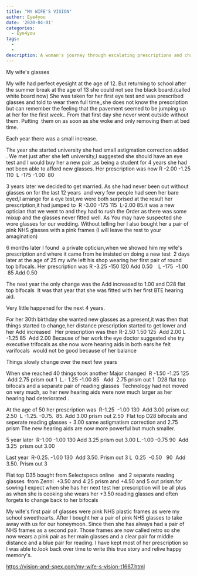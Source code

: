 ```yaml
---
title: "MY WIFE'S VISION"
author: Eye4you
date: '2020-04-01'
categories:
  - Eye4you
tags:
  - 
  - 
description: A woman's journey through escalating prescriptions and changing frames, all while navigating life's milestones.
---
```

My wife's glasses 

My wife had perfect eyesight at the age of 12.
But returning to school after the summer break at the age of 13 she could not see the black board.(called white board now)
She was taken for her first eye test and was prescribed glasses and told to wear them full time,,she does not know the prescription but can remember the feeling that the pavement seemed to be jumping up at her for the first week.. From that first day she never went outside without them. Putting  them on as soon as she woke and only removing them at bed time.

Each year there was a small increase.

The year she started university she had small astigmation correction added
.
We met just after she left university,I suggested she should have an eye test and I would buy her a new pair ,as being a student for 4 years she had not been able to afford new glasses.
Her prescription was now R -2.00 -1.25 110  L -175 -1.00  80

3 years later we decided to get married. As she had never been out without glasses on for the last 12 years  and very few people had seen her bare eyed,I arrange for a eye test,we were both surprised at the result her prescription,it had jumped to  R -3.00 -175 115  L-2.00 85.it was a new optician that we went to and they had to rush the Order as there was some mixup and the glasses never fitted well. As You may have suspected she wore glasses for our wedding.
Without telling her I also bought her a pair of pink NHS glasses with a pink frames (I will leave the rest to your amagination)

6 months later I found  a private optician,when we showed him my wife's prescription and where it came from he insisted on doing a new test 
2 days later at the age of 25 my wife left his shop wearing her first pair of round top bifocals.
Her prescription was R -3.25 -150 120 Add 0.50    L -175  -1.00  85 Add 0.50

The next year the only change was the Add increased to 1.00 and D28 flat top bifocals 
It was that year that she was fitted with her first BTE hearing aid.

Very little happened for the next 4 years.

For her 30th birthday she wanted new glasses as a present,it was then that things started to change,her distance prescription started to get lower and her Add increased 
 Her prescription was then R-2.50 1.50 125  Add 2.00 L -1.25 85  Add 2.00
Because of her work the eye doctor suggested she try executive trifocals as she now wore hearing aids in both ears he felt varifocals  would not be good because of her balance 

Things slowly change over the next few years 

When she reached 40 things took another Major changed 
R -1.50 -1.25 125  Add 2.75 prism out 1 
L.- 1.25 -1.00 85   Add  2.75 prism out 1 
D28 flat top bifocals and a separate pair of reading glasses 
Technology had not moved on very much, so her new hearing aids were now much larger as her hearing had deteriorated .  

At the age of 50 her prescription was 
R-1.25  -1.00 130  Add 3.00 prism out 2.50 
L -1.25. -0.75.  85. Add 3.00 prism out 2.50 
Flat top D28 bifocals and seperate reading glasses + 3.00 same astigmatism correction and 2.75 prism
The new hearing aids are now more powerful but much smaller.

5 year later 
R-1.00 -1.00 130 Add 3.25 prism out 3.00
L.-1.00 -0.75 90  Add 3.25  prism out 3.00

Last year 
R-0.25. -1.00 130  Add 3.50. Prism out 3
L  0.25  -0.50   90  Add 3.50. Prism out 3

Flat top D35 bought from Selectspecs online   and 2 separate reading glasses  from Zenni 
+3.50 and 4 25 prism
and +4.50 and 5 out prism.for sowing
I expect when she has her next test her prescription will be all plus as when she is cooking she wears her +3.50 reading glasses and often forgets to change back to her bifocals 

My wife's first pair of glasses were pink NHS plastic frames as were my school sweethearts.
After I bought her a pair of pink NHS glasses to take away with us for our honeymoon. Since then she has always had a pair of NHS frames as a second pair.
Those frames are now called retro so she now wears a pink pair as her main glasses and a clear pair for middle distance and a blue pair for reading.
I have kept most of her prescription so I was able to.look back over time to write this true story and relive happy memory's.

https://vision-and-spex.com/my-wife-s-vision-t1667.html